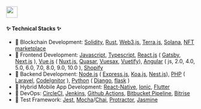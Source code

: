### <img src="https://media.giphy.com/media/hvRJCLFzcasrR4ia7z/giphy.gif" width="30px" height="30px">

#### ✨ Technical Stacks ✨
* 🥇 Blockchain Development: [Solidity](https://docs.soliditylang.org/), [Rust](https://www.rust-lang.org/), [Web3.js](https://web3js.readthedocs.io/), [Terra.js](https://docs.terra.money/), [Solana](https://solana.com/), [NFT marketplace](https://opensea.io/)
* 🥇 Frontend Development: [Javascript](https://www.javascript.com/), [Typescript](https://www.typescriptlang.org/), [React.js](https://reactjs.org/) ( [Gatsby](https://www.gatsbyjs.com/), [Next.js](https://nextjs.org/) ), [Vue.js](https://vuejs.org/) ( [Nuxt.js](https://nuxtjs.org/), [Quasar](https://quasar.dev/), [Vuesax](https://lusaxweb.github.io/vuesax/), [Vuetify](https://vuetifyjs.com/)), [Angular](https://angular.io/) ( js, 2.0, 4.0, 5.0, 6.0, 7.0, 8.0, 9.0, 10.0 ), [Shopify](https://shopify.com/)
* 🥇 Backend Development: [Node.js](https://nodejs.org) ( [Express.js](https://expressjs.com/), [Koa.js](https://koajs.com/), [Nest.js](https://nestjs.com/)), [PHP](https://www.php.net/) ( [Laravel](https://laravel.com/), [CodeIgnitor](https://codeigniter.com/) ), [Python](https://www.python.org/) ( [Django](https://www.djangoproject.com/), [flask](https://flask.palletsprojects.com/) )
* 🥇 Hybrid Mobile App Development: [React-Native](https://reactnative.dev/), [Ionic](https://ionicframework.com/), [Flutter](https://flutter.dev/)
* 🥈 DevOps: [CircleCI](https://circleci.com/), [Jenkins](https://www.jenkins.io/), [Github Actions](https://docs.github.com/en/actions), [Bitbucket Pipeline](https://bitbucket.org/product/features/pipelines), [Bitrise](https://www.bitrise.io/)
* 🥉 Test Framework: [Jest](https://jestjs.io/), [Mocha](https://mochajs.org/)/[Chai](https://www.chaijs.com/), [Protractor](https://www.protractortest.org), [Jasmine](https://jasmine.github.io/)
